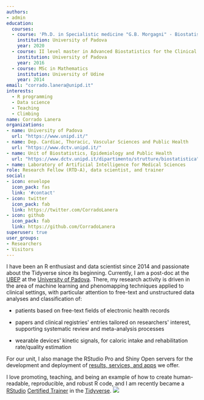 ```yaml
---
authors:
- admin
education:
  courses:
  - course: 'Ph.D. in Specialistic medicine "G.B. Morgagni" - Biostatistics'
    institution: University of Padova
    year: 2020
  - course: II level master in Advanced Biostatistics for the Clinical Research
    institution: University of Padova
    year: 2016
  - course: MSc in Mathematics
    institution: University of Udine
    year: 2014
email: "corrado.lanera@unipd.it"
interests:
  - R programming
  - Data science
  - Teaching
  - Climbing
name: Corrado Lanera
organizations:
- name: University of Padova
  url: "https://www.unipd.it/"
- name: Dep. Cardiac, Thoracic, Vascular Sciences and Public Health
  url: "https://www.dctv.unipd.it/"
- name: Unit of Biostatistics, Epidemiology and Public Health
  url: "https://www.dctv.unipd.it/dipartimento/strutture/biostatistica"
- name: Laboratory of Artificial Intelligence for Medical Sciences
role: Research Fellow (RTD-A), data scientist, and trainer
social:
- icon: envelope
  icon_pack: fas
  link: '#contact'
- icon: twitter
  icon_pack: fab
  link: https://twitter.com/CorradoLanera
- icon: github
  icon_pack: fab
  link: https://github.com/CorradoLanera
superuser: true
user_groups:
- Researchers
- Visitors
---
```


I have been an R enthusiast and data scientist since 2014 and passionate about the Tidyverse since its beginning. Currently, I am a post-doc at the [UBEP](https://www.dctv.unipd.it/dipartimento/strutture/biostatistica) at the [University of Padova](https://www.unipd.it/). There, my research activity is driven in the area of machine learning and phenomapping techniques applied to clinical settings, with
particular attention to free-text and unstructured data analyses
and classification of:

  - patients based on free-text fields of electronic health records
    
  - papers and clinical registries' entries tailored on researchers'
    interest, supporting systematic review and meta-analysis processes
  
  - wearable devices' kinetic signals, for caloric intake and
    rehabilitation rate/quality estimation


For our unit, I also manage the RStudio Pro and Shiny Open servers for the development and deployment of [results, services, and apps](https://r-ubesp.dctv.unipd.it/) we offer.


I love promoting, teaching, and being an example of how to create human-readable, reproducible, and robust R code, and I am recently became a [RStudio](https://rstudio.com/) [Certified Trainer](https://education.rstudio.com/trainers/people/lanera+corrado/) in the [Tidyverse](https://www.tidyverse.org/). ![](img/CertifiedRstudioTrainer.png)
